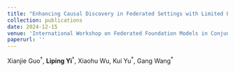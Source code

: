 ```yaml
--- 
title: "Enhancing Causal Discovery in Federated Settings with Limited Local Samples" 
collection: publications 
date: 2024-12-15
venue: 'International Workshop on Federated Foundation Models in Conjunction with NeurIPS 2024 (FL@FM-NeurIPS)' 
paperurl: '' 
--- 
```

Xianjie Guo$^{\dagger}$, **Liping Yi**$^{\dagger}$, Xiaohu Wu, Kui Yu$^{\ast}$, Gang Wang$^{\ast}$


